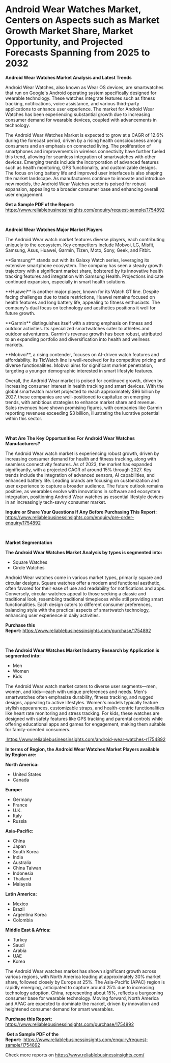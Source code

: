 <p><h1>Android Wear Watches Market, Centers on Aspects such as Market Growth Market Share, Market Opportunity, and Projected Forecasts Spanning from 2025 to 2032</h1></p><p><strong>Android Wear Watches Market Analysis and Latest Trends</strong></p>
<p><p>Android Wear Watches, also known as Wear OS devices, are smartwatches that run on Google's Android operating system specifically designed for wearable technology. These watches integrate features such as fitness tracking, notifications, voice assistance, and various third-party applications to enhance user experience. The market for Android Wear Watches has been experiencing substantial growth due to increasing consumer demand for wearable devices, coupled with advancements in technology.</p><p>The Android Wear Watches Market is expected to grow at a CAGR of 12.6% during the forecast period, driven by a rising health consciousness among consumers and an emphasis on connected living. The proliferation of smartphones and improvements in wireless connectivity have further fueled this trend, allowing for seamless integration of smartwatches with other devices. Emerging trends include the incorporation of advanced features such as health monitoring, GPS functionality, and customizable designs. The focus on long battery life and improved user interfaces is also shaping the market landscape. As manufacturers continue to innovate and introduce new models, the Android Wear Watches sector is poised for robust expansion, appealing to a broader consumer base and enhancing overall user engagement.</p></p>
<p><strong>Get a Sample PDF of the Report:&nbsp;</strong> <a href="https://www.reliablebusinessinsights.com/enquiry/request-sample/1754892?utm_campaign=3356&utm_medium=2&utm_source=Github&utm_content=ia&utm_term=04042025&utm_id=android-wear-watches">https://www.reliablebusinessinsights.com/enquiry/request-sample/1754892</a></p>
<p>&nbsp;</p>
<p><strong>Android Wear Watches Major Market Players</strong></p>
<p><p>The Android Wear watch market features diverse players, each contributing uniquely to the ecosystem. Key competitors include Mobvoi, LG, Misfit, Samsung, Asus, Huawei, Garmin, Tizen, Moto, Sony, Geek, and Fitbit.</p><p>**Samsung** stands out with its Galaxy Watch series, leveraging its extensive smartphone ecosystem. The company has seen a steady growth trajectory with a significant market share, bolstered by its innovative health tracking features and integration with Samsung Health. Projections indicate continued expansion, especially in smart health solutions.</p><p>**Huawei** is another major player, known for its Watch GT line. Despite facing challenges due to trade restrictions, Huawei remains focused on health features and long battery life, appealing to fitness enthusiasts. The company's dual focus on technology and aesthetics positions it well for future growth.</p><p>**Garmin** distinguishes itself with a strong emphasis on fitness and outdoor activities. Its specialized smartwatches cater to athletes and outdoor adventurers. Garmin's revenue growth has been robust, attributed to an expanding portfolio and diversification into health and wellness markets.</p><p>**Mobvoi**, a rising contender, focuses on AI-driven watch features and affordability. Its TicWatch line is well-received for its competitive pricing and diverse functionalities. Mobvoi aims for significant market penetration, targeting a younger demographic interested in smart lifestyle features.</p><p>Overall, the Android Wear market is poised for continued growth, driven by increasing consumer interest in health tracking and smart devices. With the global smartwatch market projected to reach approximately $96 billion by 2027, these companies are well-positioned to capitalize on emerging trends, with ambitious strategies to enhance market share and revenue. Sales revenues have shown promising figures, with companies like Garmin reporting revenues exceeding $3 billion, illustrating the lucrative potential within this sector.</p></p>
<p>&nbsp;</p>
<p><strong>What Are The Key Opportunities For Android Wear Watches Manufacturers?</strong></p>
<p><p>The Android Wear watch market is experiencing robust growth, driven by increasing consumer demand for health and fitness tracking, along with seamless connectivity features. As of 2023, the market has expanded significantly, with a projected CAGR of around 15% through 2027. Key trends include the integration of advanced sensors, AI capabilities, and enhanced battery life. Leading brands are focusing on customization and user experience to capture a broader audience. The future outlook remains positive, as wearables evolve with innovations in software and ecosystem integration, positioning Android Wear watches as essential lifestyle devices in an increasingly tech-savvy consumer market.</p></p>
<p><strong>Inquire or Share Your Questions If Any Before Purchasing This Report:</strong> <a href="https://www.reliablebusinessinsights.com/enquiry/pre-order-enquiry/1754892?utm_campaign=3356&utm_medium=2&utm_source=Github&utm_content=ia&utm_term=04042025&utm_id=android-wear-watches">https://www.reliablebusinessinsights.com/enquiry/pre-order-enquiry/1754892</a></p>
<p>&nbsp;</p>
<p><strong>Market Segmentation</strong></p>
<p><strong>The Android Wear Watches Market Analysis by types is segmented into:</strong></p>
<p><ul><li>Square Watches</li><li>Circle Watches</li></ul></p>
<p><p>Android Wear watches come in various market types, primarily square and circular designs. Square watches offer a modern and functional aesthetic, often favored for their ease of use and readability for notifications and apps. Conversely, circular watches appeal to those seeking a classic and traditional look, resembling traditional timepieces while still providing smart functionalities. Each design caters to different consumer preferences, balancing style with the practical aspects of smartwatch technology, enhancing user experience in daily activities.</p></p>
<p><strong>Purchase this Report:&nbsp;</strong><a href="https://www.reliablebusinessinsights.com/purchase/1754892?utm_campaign=3356&utm_medium=2&utm_source=Github&utm_content=ia&utm_term=04042025&utm_id=android-wear-watches">https://www.reliablebusinessinsights.com/purchase/1754892</a></p>
<p>&nbsp;</p>
<p><strong>The Android Wear Watches Market Industry Research by Application is segmented into:</strong></p>
<p><ul><li>Men</li><li>Women</li><li>Kids</li></ul></p>
<p><p>The Android Wear watch market caters to diverse user segments—men, women, and kids—each with unique preferences and needs. Men's smartwatches often emphasize durability, fitness tracking, and rugged designs, appealing to active lifestyles. Women's models typically feature stylish appearances, customizable straps, and health-centric functionalities like heart rate monitoring and stress tracking. For kids, these watches are designed with safety features like GPS tracking and parental controls while offering educational apps and games for engagement, making them suitable for family-oriented consumers.</p></p>
<p><a href="https://www.reliablebusinessinsights.com/android-wear-watches-r1754892?utm_campaign=3356&utm_medium=2&utm_source=Github&utm_content=ia&utm_term=04042025&utm_id=android-wear-watches">&nbsp;https://www.reliablebusinessinsights.com/android-wear-watches-r1754892</a></p>
<p><strong>In terms of Region, the Android Wear Watches Market Players available by Region are:</strong></p>
<p>
    <p> <strong> North America: </strong>
        <ul>
            <li>United States</li>
            <li>Canada</li>
        </ul>
        </p> 
    <p> <strong> Europe: </strong>
        <ul>
            <li>Germany</li>
            <li>France</li>
            <li>U.K.</li>
            <li>Italy</li>
            <li>Russia</li>
        </ul>
        </p> 
    <p> <strong> Asia-Pacific: </strong>
        <ul>
            <li>China</li>
            <li>Japan</li>
            <li>South Korea</li>
            <li>India</li>
            <li>Australia</li>
            <li>China Taiwan</li>
            <li>Indonesia</li>
            <li>Thailand</li>
            <li>Malaysia</li>
        </ul>
        </p> 
    <p> <strong> Latin America: </strong>
        <ul>
            <li>Mexico</li>
            <li>Brazil</li>
            <li>Argentina Korea</li>
            <li>Colombia</li>
        </ul>
        </p> 
    <p> <strong> Middle East & Africa: </strong>
        <ul>
            <li>Turkey</li>
            <li>Saudi</li>
            <li>Arabia</li>
            <li>UAE</li>
            <li>Korea</li>
        </ul>
    </p>
    </p>
<p><p>The Android Wear watches market has shown significant growth across various regions, with North America leading at approximately 30% market share, followed closely by Europe at 25%. The Asia-Pacific (APAC) region is rapidly emerging, anticipated to capture around 25% due to increasing technology adoption. China, representing about 15%, reflects a burgeoning consumer base for wearable technology. Moving forward, North America and APAC are expected to dominate the market, driven by innovation and heightened consumer demand for smart wearables.</p></p>
<p><strong>Purchase this Report: </strong><a href="https://www.reliablebusinessinsights.com/purchase/1754892?utm_campaign=3356&utm_medium=2&utm_source=Github&utm_content=ia&utm_term=04042025&utm_id=android-wear-watches">https://www.reliablebusinessinsights.com/purchase/1754892</a></p>
<p>&nbsp;<strong>Get a Sample PDF of the Report:&nbsp;&nbsp;</strong><a href="https://www.reliablebusinessinsights.com/enquiry/request-sample/1754892?utm_campaign=3356&utm_medium=2&utm_source=Github&utm_content=ia&utm_term=04042025&utm_id=android-wear-watches">https://www.reliablebusinessinsights.com/enquiry/request-sample/1754892</a></p>
<p><strong></strong></p>
<p>Check more reports on <a href="https://www.reliablebusinessinsights.com/?utm_campaign=3356&utm_medium=2&utm_source=Github&utm_content=ia&utm_term=04042025&utm_id=android-wear-watches">https://www.reliablebusinessinsights.com/</a></p>